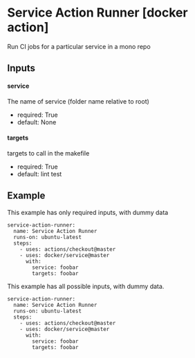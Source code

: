 # Service Action Runner [docker action]

Run CI jobs for a particular service in a mono repo

## Inputs

#### service

The name of service (folder name relative to root)

- required: True
- default: None

#### targets

targets to call in the makefile

- required: True
- default: lint test



## Example

This example has only required inputs, with dummy data

    service-action-runner:
      name: Service Action Runner
      runs-on: ubuntu-latest
      steps:
        - uses: actions/checkout@master
        - uses: docker/service@master
          with:
            service: foobar
            targets: foobar

This example has all possible inputs, with dummy data.

    service-action-runner:
      name: Service Action Runner
      runs-on: ubuntu-latest
      steps:
        - uses: actions/checkout@master
        - uses: docker/service@master
          with:
            service: foobar
            targets: foobar
